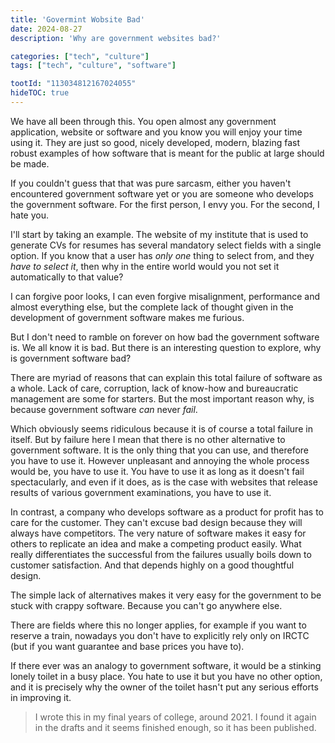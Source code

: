 ```yaml
---
title: 'Govermint Wobsite Bad'
date: 2024-08-27
description: 'Why are government websites bad?'

categories: ["tech", "culture"]
tags: ["tech", "culture", "software"]

tootId: "113034812167024055"
hideTOC: true
---
```


We have all been through this. You open almost any government application, website or software and you know you will enjoy your time using it. They are just so good, nicely developed, modern, blazing fast robust examples of how software that is meant for the public at large should be made.

If you couldn't guess that that was pure sarcasm, either you haven't encountered government software yet or you are someone who develops the government software. For the first person, I envy you. For the second, I hate you.

I'll start by taking an example. The website of my institute that is used to generate CVs for resumes has several mandatory select fields with a single option. If you know that a user has _only one_ thing to select from, and they _have to select it_, then why in the entire world would you not set it automatically to that value?

I can forgive poor looks, I can even forgive misalignment, performance and almost everything else, but the complete lack of thought given in the development of government software makes me furious.

But I don't need to ramble on forever on how bad the government software is. We all know it is bad. But there is an interesting question to explore, why is government software bad?

There are myriad of reasons that can explain this total failure of software as a whole. Lack of care, corruption, lack of know-how and bureaucratic management are some for starters. But the most important reason why, is because government software _can_ never _fail_.

Which obviously seems ridiculous because it is of course a total failure in itself. But by failure here I mean that there is no other alternative to government software. It is the only thing that you can use, and therefore you have to use it. However unpleasant and annoying the whole process would be, you have to use it. You have to use it as long as it doesn't fail spectacularly, and even if it does, as is the case with websites that release results of various government examinations, you have to use it.

In contrast, a company who develops software as a product for profit has to care for the customer. They can't excuse bad design because they will always have competitors. The very nature of software makes it easy for others to replicate an idea and make a competing product easily. What really differentiates the successful from the failures usually boils down to customer satisfaction. And that depends highly on a good thoughtful design.

The simple lack of alternatives makes it very easy for the government to be stuck with crappy software. Because you can't go anywhere else.

There are fields where this no longer applies, for example if you want to reserve a train, nowadays you don't have to explicitly rely only on IRCTC (but if you want guarantee and base prices you have to).

If there ever was an analogy to government software, it would be a stinking lonely toilet in a busy place. You hate to use it but you have no other option, and it is precisely why the owner of the toilet hasn't put any serious efforts in improving it.

> I wrote this in my final years of college, around 2021. I found it again in the drafts and it seems finished enough, so it has been published.
